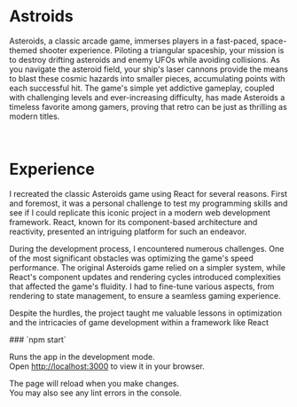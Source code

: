 <h1>Astroids</h1>
<p>Asteroids, a classic arcade game, immerses players in a fast-paced, space-themed shooter experience. Piloting a triangular spaceship, your mission is to destroy drifting asteroids and enemy UFOs while avoiding collisions. As you navigate the asteroid field, your ship's laser cannons provide the means to blast these cosmic hazards into smaller pieces, accumulating points with each successful hit. The game's simple yet addictive gameplay, coupled with challenging levels and ever-increasing difficulty, has made Asteroids a timeless favorite among gamers, proving that retro can be just as thrilling as modern titles.</p>
<br>
<h1>Experience</h1>
<p>I recreated the classic Asteroids game using React for several reasons. First and foremost, it was a personal challenge to test my programming skills and see if I could replicate this iconic project in a modern web development framework. React, known for its component-based architecture and reactivity, presented an intriguing platform for such an endeavor.

During the development process, I encountered numerous challenges. One of the most significant obstacles was optimizing the game's speed performance. The original Asteroids game relied on a simpler system, while React's component updates and rendering cycles introduced complexities that affected the game's fluidity. I had to fine-tune various aspects, from rendering to state management, to ensure a seamless gaming experience.

Despite the hurdles, the project taught me valuable lessons in optimization and the intricacies of game development within a framework like React
</p>
### `npm start`

Runs the app in the development mode.\
Open [http://localhost:3000](http://localhost:3000) to view it in your browser.

The page will reload when you make changes.\
You may also see any lint errors in the console.


